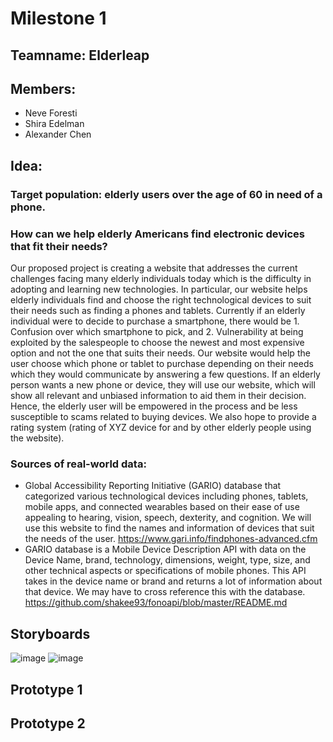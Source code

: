 # Milestone 1

## Teamname:  Elderleap
## Members:
* Neve Foresti
* Shira Edelman
* Alexander Chen

## Idea:
### Target population: elderly users over the age of 60 in need of a phone. 
### How can we help elderly Americans find electronic devices that fit their needs?
Our proposed project is creating a website that addresses the current challenges facing many elderly individuals today which is the difficulty in adopting and learning new technologies. In particular, our website helps elderly individuals find and choose the right technological devices to suit their needs such as finding a phones and tablets. Currently if an elderly individual were to decide to purchase a smartphone, there would be 1. Confusion over which smartphone to pick, and 2. Vulnerability at being exploited by the salespeople to choose the newest and most expensive option and not the one that suits their needs. Our website would help the user choose which phone or tablet to purchase depending on their needs which they would communicate by answering a few questions. If an elderly person wants a new phone or device, they will use our website, which will show all relevant and unbiased information to aid them in their decision. Hence, the elderly user will be empowered in the process and be less susceptible to scams related to buying devices. We also hope to provide a rating system (rating of XYZ device for and by other elderly people using the website).

### Sources of real-world data:
* Global Accessibility Reporting Initiative (GARIO) database that categorized various technological devices including phones, tablets, mobile apps, and connected wearables based on their ease of use appealing to hearing, vision, speech, dexterity, and cognition. We will use this website to find the names and information of devices that suit the needs of the user. https://www.gari.info/findphones-advanced.cfm
* GARIO database is a Mobile Device Description API with data on the Device Name, brand, technology, dimensions, weight, type, size, and other technical aspects or specifications of mobile phones. This API takes in the device name or brand and returns a lot of information about that device. We may have to cross reference this with the database. https://github.com/shakee93/fonoapi/blob/master/README.md


## Storyboards
![image](https://drive.google.com/uc?export=view&id=1qxKIzjWPSg2il5PQcXeFyAbZYDrhQnLp)
![image](https://drive.google.com/uc?export=view&id=1LB6WDsUUU7hArBZBhu_zmosoqGUyo8yC)


## Prototype 1


## Prototype 2

